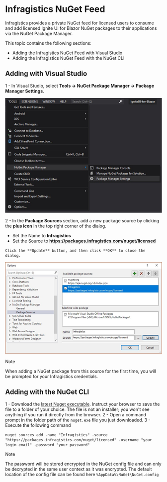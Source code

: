 # Infragistics NuGet Feed
Infragistics provides a private NuGet feed for licensed users to consume and add licensed Ignite UI for Blazor NuGet packages to their applications via the NuGet Package Manager.

This topic contains the following sections:

- Adding the Infragistics NuGet Feed with Visual Studio
- Adding the Infragistics NuGet Feed with the NuGet CLI


## Adding with Visual Studio

1 - In Visual Studio, select **Tools → NuGet Package Manager → Package Manager Settings**.

<img src="../images/nuget-package-manager-setting-menu-item.jpg" />

2 - In the **Package Sources** section, add a new package source by clicking the **plus icon** in the top right corner of the dialog. 
   - Set the Name to **Infragistics**
   - Set the Source to **https://packages.infragistics.com/nuget/licensed**
  
    Click the **Update** button, and then click **OK** to close the dialog.

<img src="../images/nuget-package-manager-package-sources-ig-server.jpg" />

> [!Note]
> When adding a NuGet package from this source for the first time, you will be prompted for your Infragistics credentials.

## Adding with the NuGet CLI

1 - Download the [latest Nuget executable](https://dist.nuget.org/win-x86-commandline/latest/nuget.exe). Instruct your browser to save the file to a folder of your choice. The file is not an installer; you won't see anything if you run it directly from the browser.
2 - Open a command prompt in the folder path of the `nuget.exe` file you just downloaded.
3 - Execute the following command

```
nuget sources add -name "Infragistics" -source "https://packages.infragistics.com/nuget/licensed" -username "your login email" -password "your password" 
```

> [!Note]
> The password will be stored encrypted in the NuGet config file and can only be decrypted in the same user context as it was encrypted. The default location of the config file can be found here `%AppData%\NuGet\NuGet.config`